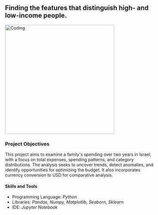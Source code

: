 <h2>Finding the features that distinguish high- and low-income people.</h2>

<img width="360" alt="Coding" src="https://repository-images.githubusercontent.com/1023769875/2cae2caa-1c54-44eb-a284-7f8fa7610076">

<h3>Project Objectives</h3>
<p>This project aims to examine a family's spending over two years in Israel, with a focus on total expenses, spending patterns, and category distributions. The analysis seeks to uncover trends, detect anomalies, and identify opportunities for optimizing the budget. It also incorporates currency conversion to USD for comparative analysis.</p>

<h4>Skills and Tools</h4>
    <ul>
        <li>Programming Language: <i>Python</i></li>
        <li>Libraries: <i>Pandas, Numpy, Matplotlib, Seaborn, Sklearn</i></li>
        <li>IDE: <i>Jupyter Notebook</i></li>
    </ul>

